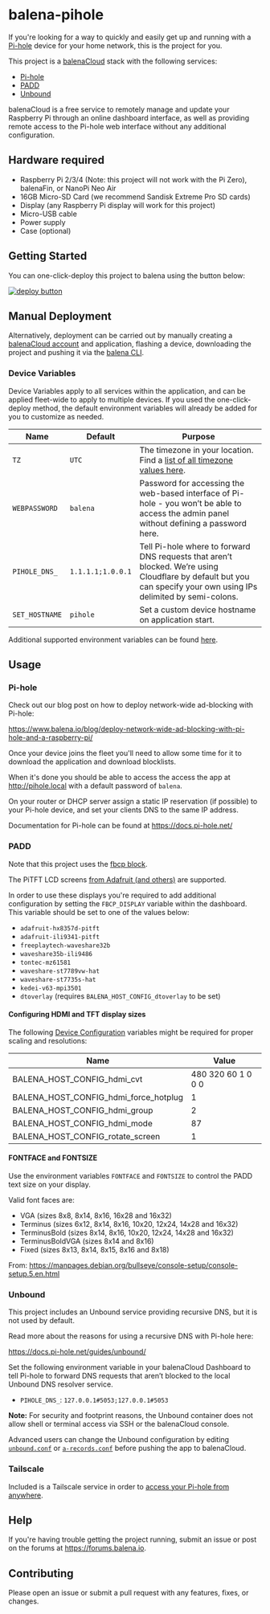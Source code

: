 # balena-pihole

If you're looking for a way to quickly and easily get up and running with a [Pi-hole](https://pi-hole.net/) device for your home network, this is the project for you.

This project is a [balenaCloud](https://www.balena.io/cloud) stack with the following services:

- [Pi-hole](https://pi-hole.net/)
- [PADD](https://github.com/pi-hole/PADD)
- [Unbound](https://unbound.net)

balenaCloud is a free service to remotely manage and update your Raspberry Pi through an online dashboard interface, as well as providing remote access to the Pi-hole web interface without any additional configuration.

## Hardware required

- Raspberry Pi 2/3/4 (Note: this project will not work with the Pi Zero), balenaFin, or NanoPi Neo Air
- 16GB Micro-SD Card (we recommend Sandisk Extreme Pro SD cards)
- Display (any Raspberry Pi display will work for this project)
- Micro-USB cable
- Power supply
- Case (optional)

## Getting Started

You can one-click-deploy this project to balena using the button below:

[![deploy button](https://balena.io/deploy.svg)](https://dashboard.balena-cloud.com/deploy?repoUrl=https://github.com/klutchell/balena-pihole&defaultDeviceType=raspberrypi3)

## Manual Deployment

Alternatively, deployment can be carried out by manually creating a [balenaCloud account](https://dashboard.balena-cloud.com) and application, flashing a device, downloading the project and pushing it via the [balena CLI](https://github.com/balena-io/balena-cli).

### Device Variables

Device Variables apply to all services within the application, and can be applied fleet-wide to apply to multiple devices. If you used the one-click-deploy method, the default environment variables will already be added for you to customize as needed.

| Name           | Default           | Purpose                                                                                                                                                            |
| -------------- | ----------------- | ------------------------------------------------------------------------------------------------------------------------------------------------------------------ |
| `TZ`           | `UTC`             | The timezone in your location. Find a [list of all timezone values here](https://en.wikipedia.org/wiki/List_of_tz_database_time_zones).                            |
| `WEBPASSWORD`  | `balena`          | Password for accessing the web-based interface of Pi-hole - you won’t be able to access the admin panel without defining a password here.                          |
| `PIHOLE_DNS_`  | `1.1.1.1;1.0.0.1` | Tell Pi-hole where to forward DNS requests that aren’t blocked. We’re using Cloudflare by default but you can specify your own using IPs delimited by semi-colons. |
| `SET_HOSTNAME` | `pihole`          | Set a custom device hostname on application start.                                                                                                                 |

Additional supported environment variables can be found [here](https://github.com/pi-hole/docker-pi-hole#environment-variables).

## Usage

### Pi-hole

Check out our blog post on how to deploy network-wide ad-blocking with Pi-hole:

<https://www.balena.io/blog/deploy-network-wide-ad-blocking-with-pi-hole-and-a-raspberry-pi/>

Once your device joins the fleet you'll need to allow some time for it to download the application and download blocklists.

When it's done you should be able to access the access the app at <http://pihole.local> with a default password of `balena`.

On your router or DHCP server assign a static IP reservation (if possible) to your Pi-hole device, and set your clients DNS to the same IP address.

Documentation for Pi-hole can be found at <https://docs.pi-hole.net/>

### PADD

Note that this project uses the [fbcp block](https://github.com/balenablocks/fbcp).

The PiTFT LCD screens [from Adafruit (and others)](https://www.adafruit.com/?q=pitft) are supported.

In order to use these displays you're required to add additional configuration by setting
the `FBCP_DISPLAY` variable within the dashboard. This variable should be set to one of the values below:

- `adafruit-hx8357d-pitft`
- `adafruit-ili9341-pitft`
- `freeplaytech-waveshare32b`
- `waveshare35b-ili9486`
- `tontec-mz61581`
- `waveshare-st7789vw-hat`
- `waveshare-st7735s-hat`
- `kedei-v63-mpi3501`
- `dtoverlay` (requires `BALENA_HOST_CONFIG_dtoverlay` to be set)

#### Configuring HDMI and TFT display sizes

The following [Device Configuration](https://www.balena.io/docs/learn/manage/configuration/#configuration-variables)
variables might be required for proper scaling and resolutions:

| Name                                  | Value              |
| ------------------------------------- | ------------------ |
| BALENA_HOST_CONFIG_hdmi_cvt           | 480 320 60 1 0 0 0 |
| BALENA_HOST_CONFIG_hdmi_force_hotplug | 1                  |
| BALENA_HOST_CONFIG_hdmi_group         | 2                  |
| BALENA_HOST_CONFIG_hdmi_mode          | 87                 |
| BALENA_HOST_CONFIG_rotate_screen      | 1                  |

#### FONTFACE and FONTSIZE

Use the environment variables `FONTFACE` and `FONTSIZE` to control the PADD text size on your display.

Valid font faces are:

- VGA (sizes 8x8, 8x14, 8x16, 16x28 and 16x32)
- Terminus (sizes 6x12, 8x14, 8x16, 10x20, 12x24, 14x28 and 16x32)
- TerminusBold (sizes 8x14, 8x16, 10x20, 12x24, 14x28 and 16x32)
- TerminusBoldVGA (sizes 8x14 and 8x16)
- Fixed (sizes 8x13, 8x14, 8x15, 8x16 and 8x18)

From: <https://manpages.debian.org/bullseye/console-setup/console-setup.5.en.html>

### Unbound

This project includes an Unbound service providing recursive DNS, but it is not used by default.

Read more about the reasons for using a recursive DNS with Pi-hole here:

<https://docs.pi-hole.net/guides/unbound/>

Set the following environment variable in your balenaCloud Dashboard to tell Pi-hole to forward DNS requests that aren’t blocked to the local Unbound DNS resolver service.

- `PIHOLE_DNS_`: `127.0.0.1#5053;127.0.0.1#5053`

**Note:** For security and footprint reasons, the Unbound container does not allow shell or terminal access via SSH or the balenaCloud console.

Advanced users can change the Unbound configuration by editing [`unbound.conf`](./unbound/unbound.conf) or [`a-records.conf`](./unbound/a-records.conf) before pushing the app to balenaCloud.

### Tailscale

Included is a Tailscale service in order to [access your Pi-hole from anywhere](https://tailscale.com/kb/1114/pi-hole/).

## Help

If you're having trouble getting the project running,
submit an issue or post on the forums at <https://forums.balena.io>.

## Contributing

Please open an issue or submit a pull request with any features, fixes, or changes.
